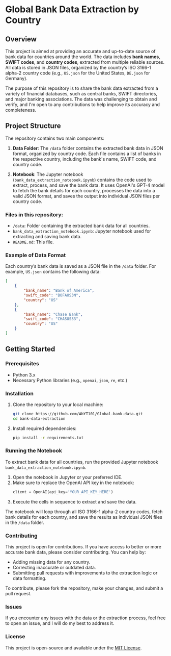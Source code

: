 # Global Bank Data Extraction by Country

## Overview

This project is aimed at providing an accurate and up-to-date source of bank data for countries around the world. The data includes **bank names**, **SWIFT codes**, and **country codes**, extracted from multiple reliable sources. All data is stored in JSON files, organized by the country’s ISO 3166-1 alpha-2 country code (e.g., `US.json` for the United States, `DE.json` for Germany).

The purpose of this repository is to share the bank data extracted from a variety of financial databases, such as central banks, SWIFT directories, and major banking associations. The data was challenging to obtain and verify, and I'm open to any contributions to help improve its accuracy and completeness.

## Project Structure

The repository contains two main components:

1. **Data Folder**: The `/data` folder contains the extracted bank data in JSON format, organized by country code. Each file contains a list of banks in the respective country, including the bank's name, SWIFT code, and country code.

2. **Notebook**: The Jupyter notebook (`bank_data_extraction_notebook.ipynb`) contains the code used to extract, process, and save the bank data. It uses OpenAI's GPT-4 model to fetch the bank details for each country, processes the data into a valid JSON format, and saves the output into individual JSON files per country code.

### Files in this repository:

- `/data`: Folder containing the extracted bank data for all countries.
- `bank_data_extraction_notebook.ipynb`: Jupyter notebook used for extracting and saving bank data.
- `README.md`: This file.

### Example of Data Format

Each country’s bank data is saved as a JSON file in the `/data` folder. For example, `US.json` contains the following data:

```json
[
    {
        "bank_name": "Bank of America",
        "swift_code": "BOFAUS3N",
        "country": "US"
    },
    {
        "bank_name": "Chase Bank",
        "swift_code": "CHASUS33",
        "country": "US"
    }
]
```

## Getting Started

### Prerequisites

- Python 3.x
- Necessary Python libraries (e.g., `openai`, `json`, `re`, etc.)

### Installation

1. Clone the repository to your local machine:
   ```bash
   git clone https://github.com/AbYT101/Global-bank-data.git
   cd bank-data-extraction
   ```

2. Install required dependencies:
   ```bash
   pip install -r requirements.txt
   ```

### Running the Notebook

To extract bank data for all countries, run the provided Jupyter notebook `bank_data_extraction_notebook.ipynb`. 

1. Open the notebook in Jupyter or your preferred IDE.
2. Make sure to replace the OpenAI API key in the notebook:
   ```python
   client = OpenAI(api_key='YOUR_API_KEY_HERE')
   ```
3. Execute the cells in sequence to extract and save the data.

The notebook will loop through all ISO 3166-1 alpha-2 country codes, fetch bank details for each country, and save the results as individual JSON files in the `/data` folder.

### Contributing

This project is open for contributions. If you have access to better or more accurate bank data, please consider contributing. You can help by:

- Adding missing data for any country.
- Correcting inaccurate or outdated data.
- Submitting pull requests with improvements to the extraction logic or data formatting.

To contribute, please fork the repository, make your changes, and submit a pull request.

### Issues

If you encounter any issues with the data or the extraction process, feel free to open an issue, and I will do my best to address it.

### License

This project is open-source and available under the [MIT License](LICENSE).
